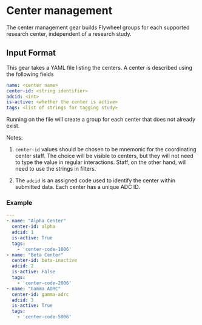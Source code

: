 # Center management

The center management gear builds Flywheel groups for each supported research center, independent of a research study.

## Input Format

This gear takes a YAML file listing the centers.
A center is described using the following fields

```yaml
name: <center name>
center-id: <string identifier>
adcid: <int>
is-active: <whether the center is active>
tags: <list of strings for tagging study>
```

Running on the file will create a group for each center that does not already exist.

Notes: 

1. `center-id` values should be chosen to be mnemonic for the coordinating center staff.
   The choice will be visible to centers, but they will not need to type the value in regular interactions. 
   Staff, on the other hand, will need to use the strings in filters.

2. The `adcid` is an assigned code used to identify the center within submitted data.
   Each center has a unique ADC ID.

### Example

```yaml
---
- name: "Alpha Center"
  center-id: alpha
  adcid: 1
  is-active: True
  tags:
    - 'center-code-1006'
- name: "Beta Center"
  center-id: beta-inactive
  adcid: 2
  is-active: False
  tags:
    - 'center-code-2006'
- name: "Gamma ADRC"
  center-id: gamma-adrc
  adcid: 3
  is-active: True
  tags:
    - 'center-code-5006'
```